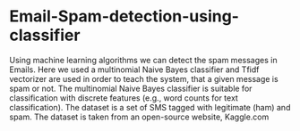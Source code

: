# Email-Spam-detection-using-classifier
Using machine learning algorithms we can detect the spam messages in Emails. 
Here we used a multinomial Naive Bayes classifier and Tfidf vectorizer are used in order to teach the system, that a given message is spam or not.
The multinomial Naive Bayes classifier is suitable for classification with discrete features (e.g., word counts for text classification). 
The dataset is a set of SMS tagged with legitimate (ham) and spam. The dataset is taken from an open-source website, Kaggle.com
